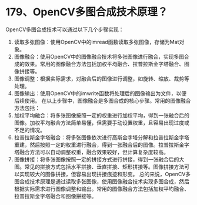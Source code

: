 # 179、OpenCV多图合成技术原理？

OpenCV多图合成技术可以通过以下几个步骤实现：

1. 读取多张图像：使用OpenCV中的imread函数读取多张图像，存储为Mat对象。
2. 图像融合：使用OpenCV中的图像融合技术将多张图像进行融合，实现多图合成的效果。常用的图像融合方法包括加权平均融合、拉普拉斯金字塔融合、图像拼接等。
3. 图像调整：根据实际需求，对融合后的图像进行调整，如旋转、缩放、裁剪等处理。
4. 图像输出：使用OpenCV中的imwrite函数将处理后的图像输出为文件，以便后续使用。 在以上步骤中，图像融合是多图合成的核心步骤。常用的图像融合方法包括：
5. 加权平均融合：将多张图像按照一定的权重进行加权平均，得到一张融合后的图像。加权平均融合方法简单易懂，但需要手动设置权重，且容易出现过度或不足的情况。
6. 拉普拉斯金字塔融合：将多张图像依次进行高斯金字塔分解和拉普拉斯金字塔重建，然后按照一定的权重进行融合，得到一张融合后的图像。拉普拉斯金字塔融合方法可以自动调整权重，融合效果较好，但计算复杂度较高。
7. 图像拼接：将多张图像按照一定的拼接方式进行拼接，得到一张融合后的大图。常见的拼接方式包括水平拼接、垂直拼接、矩形拼接等。图像拼接方法可以实现较大的图像拼接，但容易出现拼接痕迹和形变。 总的来说，OpenCV多图合成技术原理是通过读取多张图像，使用图像融合技术实现多图合成，然后根据实际需求进行图像调整和输出。常用的图像融合方法包括加权平均融合、拉普拉斯金字塔融合和图像拼接等。